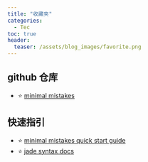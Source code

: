 ```yaml
---
title: "收藏夹"
categories:
  - Tec
toc: true
header:
  teaser: /assets/blog_images/favorite.png
---
```



## github 仓库
 * ⭐️ [minimal mistakes](https://github.com/mmistakes/minimal-mistakes)


## 快速指引
 * ⭐️ [minimal mistakes quick start guide](https://mmistakes.github.io/minimal-mistakes/docs/quick-start-guide/)
 * ⭐️ [jade syntax docs](http://naltatis.github.io/jade-syntax-docs/)